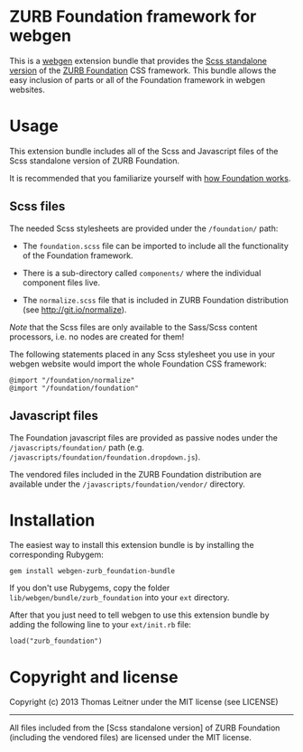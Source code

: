 # ZURB Foundation framework for webgen

This is a [webgen] extension bundle that provides the [Scss standalone
version][1] of the [ZURB Foundation][2] CSS framework. This bundle
allows the easy inclusion of parts or all of the Foundation framework in
webgen websites.

[webgen]: http://webgen.rubyforge.org
[1]: https://github.com/zurb/foundation/tree/scss-standalone
[2]: http://foundation.zurb.com/


# Usage

This extension bundle includes all of the Scss and Javascript files of
the Scss standalone version of ZURB Foundation.

It is recommended that you familiarize yourself with [how Foundation
works][doc].


## Scss files

The needed Scss stylesheets are provided under the `/foundation/` path:

* The `foundation.scss` file can be imported to include all the
  functionality of the Foundation framework.

* There is a sub-directory called `components/` where the individual
  component files live.

* The `normalize.scss` file that is included in ZURB Foundation
  distribution (see <http://git.io/normalize>).

*Note* that the Scss files are only available to the Sass/Scss content
processors, i.e. no nodes are created for them!

The following statements placed in any Scss stylesheet you use in your
webgen website would import the whole Foundation CSS framework:

    @import "/foundation/normalize"
    @import "/foundation/foundation"


[doc]: http://foundation.zurb.com/docs/index.html


## Javascript files

The Foundation javascript files are provided as passive nodes under the
`/javascripts/foundation/` path (e.g.
`/javascripts/foundation/foundation.dropdown.js`).

The vendored files included in the ZURB Foundation distribution are
available under the `/javascripts/foundation/vendor/` directory.


# Installation

The easiest way to install this extension bundle is by installing the
corresponding Rubygem:

    gem install webgen-zurb_foundation-bundle

If you don't use Rubygems, copy the folder
`lib/webgen/bundle/zurb_foundation` into your `ext` directory.

After that you just need to tell webgen to use this extension bundle by
adding the following line to your `ext/init.rb` file:

    load("zurb_foundation")


# Copyright and license

Copyright (c) 2013 Thomas Leitner under the MIT license (see LICENSE)

* * *

All files included from the [Scss standalone version] of ZURB Foundation
(including the vendored files) are licensed under the MIT license.
